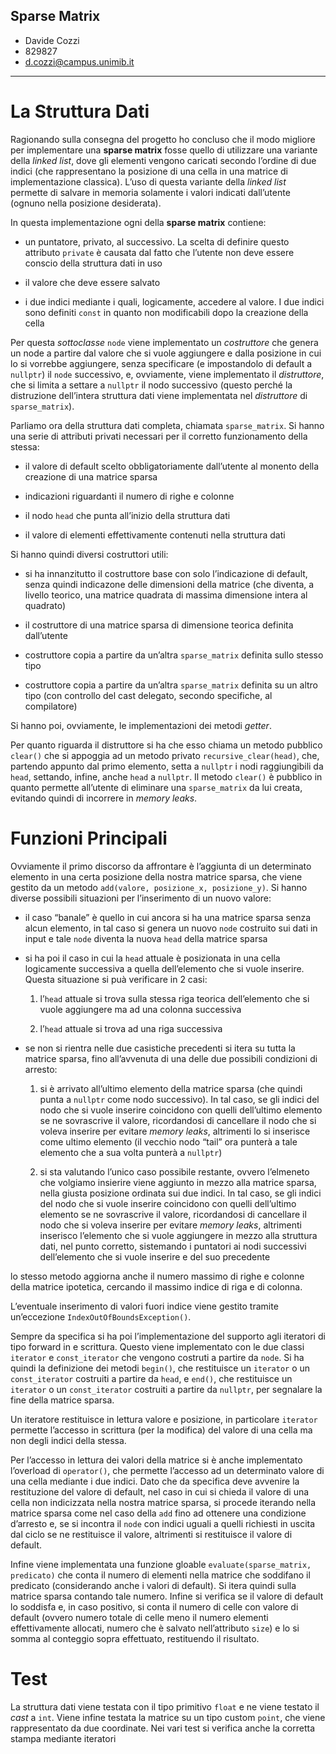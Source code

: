 Sparse Matrix
---
    
* Davide Cozzi            
* 829827                  
* d.cozzi@campus.unimib.it
	
---

La Struttura Dati 
=================

Ragionando sulla consegna del progetto ho concluso che il modo migliore
per implementare una **sparse matrix** fosse quello di utilizzare una
variante della *linked list*, dove gli elementi vengono caricati secondo
l’ordine di due indici (che rappresentano la posizione di una cella in
una matrice di implementazione classica). L’uso di questa variante della
*linked list* permette di salvare in memoria solamente i valori indicati
dall’utente (ognuno nella posizione desiderata).

In questa implementazione ogni della **sparse matrix** contiene:

-   un puntatore, privato, al successivo. La scelta di definire questo
    attributo `private` è causata dal fatto che l’utente non deve essere
    conscio della struttura dati in uso

-   il valore che deve essere salvato

-   i due indici mediante i quali, logicamente, accedere al valore. I
    due indici sono definiti `const` in quanto non modificabili dopo la
    creazione della cella

Per questa *sottoclasse* `node` viene implementato un *costruttore* che
genera un node a partire dal valore che si vuole aggiungere e dalla
posizione in cui lo si vorrebbe aggiungere, senza specificare (e
impostandolo di default a `nullptr`) il `node` successivo, e,
ovviamente, viene implementato il *distruttore*, che si limita a settare
a `nullptr` il nodo successivo (questo perché la distruzione dell’intera
struttura dati viene implementata nel *distruttore* di
`sparse_matrix`).

Parliamo ora della struttura dati completa, chiamata `sparse_matrix`. Si
hanno una serie di attributi privati necessari per il corretto
funzionamento della stessa:

-   il valore di default scelto obbligatoriamente dall’utente al monento
    della creazione di una matrice sparsa

-   indicazioni riguardanti il numero di righe e colonne

-   il nodo `head` che punta all’inizio della struttura dati

-   il valore di elementi effettivamente contenuti nella struttura dati

Si hanno quindi diversi costruttori utili:

-   si ha innanzitutto il costruttore base con solo l’indicazione di
    default, senza quindi indicazone delle dimensioni della matrice (che
    diventa, a livello teorico, una matrice quadrata di massima
    dimensione intera al quadrato)

-   il costruttore di una matrice sparsa di dimensione teorica definita
    dall’utente

-   costruttore copia a partire da un’altra `sparse_matrix` definita
    sullo stesso tipo

-   costruttore copia a partire da un’altra `sparse_matrix` definita su
    un altro tipo (con controllo del cast delegato, secondo specifiche,
    al compilatore)

Si hanno poi, ovviamente, le implementazioni dei metodi *getter*.

Per quanto riguarda il distruttore si ha che esso chiama un metodo
pubblico `clear()` che si appoggia ad un metodo privato
`recursive_clear(head)`, che, partendo appunto dal primo elemento, setta
a `nullptr` i nodi raggiungibili da `head`, settando, infine, anche
`head` a `nullptr`. Il metodo `clear()` è pubblico in quanto permette
all’utente di eliminare una `sparse_matrix` da lui creata, evitando
quindi di incorrere in *memory leaks*.

Funzioni Principali 
===================

Ovviamente il primo discorso da affrontare è l’aggiunta di un
determinato elemento in una certa posizione della nostra matrice sparsa,
che viene gestito da un metodo `add(valore, posizione_x, posizione_y)`.
Si hanno diverse possibili situazioni per l’inserimento di un nuovo
valore:

-   il caso “banale” è quello in cui ancora si ha una matrice sparsa
    senza alcun elemento, in tal caso si genera un nuovo `node`
    costruito sui dati in input e tale `node` diventa la nuova `head`
    della matrice sparsa

-   si ha poi il caso in cui la `head` attuale è posizionata in una
    cella logicamente successiva a quella dell’elemento che si vuole
    inserire. Questa situazione si puà verificare in 2 casi:

    1.  l’`head` attuale si trova sulla stessa riga teorica
        dell’elemento che si vuole aggiungere ma ad una colonna
        successiva

    2.  l’`head` attuale si trova ad una riga successiva

-   se non si rientra nelle due casistiche precedenti si itera su tutta
    la matrice sparsa, fino all’avvenuta di una delle due possibili
    condizioni di arresto:

    1.  si è arrivato all’ultimo elemento della matrice sparsa (che
        quindi punta a `nullptr` come nodo successivo). In tal caso, se
        gli indici del nodo che si vuole inserire coincidono con quelli
        dell’ultimo elemento se ne sovrascrive il valore, ricordandosi
        di cancellare il nodo che si voleva inserire per evitare *memory
        leaks*, altrimenti lo si inserisce come ultimo elemento (il
        vecchio nodo “tail” ora punterà a tale elemento che a sua volta
        punterà a `nullptr`)

    2.  si sta valutando l’unico caso possibile restante, ovvero
        l’elmeneto che volgiamo insierire viene aggiunto in mezzo alla
        matrice sparsa, nella giusta posizione ordinata sui due indici.
        In tal caso, se gli indici del nodo che si vuole inserire
        coincidono con quelli dell’ultimo elemento se ne sovrascrive il
        valore, ricordandosi di cancellare il nodo che si voleva
        inserire per evitare *memory leaks*, altrimenti inserisco
        l’elemento che si vuole aggiungere in mezzo alla struttura dati,
        nel punto corretto, sistemando i puntatori ai nodi successivi
        dell’elemento che si vuole inserire e del suo precedente

lo stesso metodo aggiorna anche il numero massimo di righe e colonne
della matrice ipotetica, cercando il massimo indice di riga e di
colonna.

L’eventuale inserimento di valori fuori indice viene gestito tramite
un’eccezione `IndexOutOfBoundsException()`.

Sempre da specifica si ha poi l’implementazione del supporto agli
iteratori di tipo forward in e scrittura. Questo viene implementato con
le due classi `iterator` e `const_iterator` che vengono costruti a
partire da `node`. Si ha quindi la definizione dei metodi `begin()`, che
restituisce un `iterator` o un `const_iterator` costruiti a partire da
`head`, e `end()`, che restituisce un `iterator` o un `const_iterator`
costruiti a partire da `nullptr`, per segnalare la fine della matrice
sparsa.

Un iteratore restituisce in lettura valore e posizione, in particolare
`iterator` permette l’accesso in scrittura (per la modifica) del valore
di una cella ma non degli indici della stessa.

Per l’accesso in lettura dei valori della matrice si è anche
implementato l’overload di `operator()`, che permette l’accesso ad un
determinato valore di una cella mediante i due indici. Dato che da
specifica deve avvenire la restituzione del valore di default, nel caso
in cui si chieda il valore di una cella non indicizzata nella nostra
matrice sparsa, si procede iterando nella matrice sparsa come nel caso
della `add` fino ad ottenere una condizione d’arresto e, se si incontra
il `node` con indici uguali a quelli richiesti in uscita dal ciclo se ne
restituisce il valore, altrimenti si restituisce il valore di default.

Infine viene implementata una funzione gloable
`evaluate(sparse_matrix, predicato)` che conta il numero di elementi
nella matrice che soddifano il predicato (considerando anche i valori di
default). Si itera quindi sulla matrice sparsa contando tale numero.
Infine si verifica se il valore di default lo soddisfa e, in caso
positivo, si conta il numero di celle con valore di default (ovvero
numero totale di celle meno il numero elementi effettivamente allocati,
numero che è salvato nell’attributo `size`) e lo si somma al conteggio
sopra effettuato, restituendo il risultato.

Test
====

La struttura dati viene testata con il tipo primitivo `float` e ne viene
testato il *cast* a `int`. Viene infine testata la matrice su un tipo
custom `point`, che viene rappresentato da due coordinate. Nei vari test
si verifica anche la corretta stampa mediante iteratori
